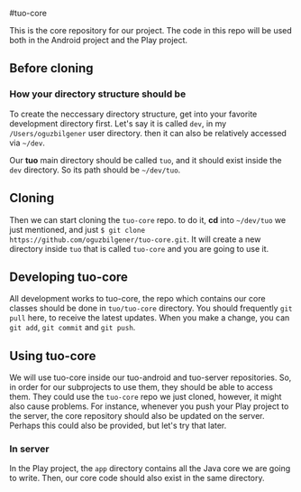 #tuo-core

This is the core repository for our project. The code in this repo will be used both in the Android project and the Play project.

## Before cloning
### How your directory structure should be
To create the neccessary directory structure, get into your favorite development directory first. Let's say it is called `dev`, in my `/Users/oguzbilgener` user directory. then it can also be relatively accessed via `~/dev`.

Our **tuo** main directory should be called `tuo`, and it should exist inside the `dev` directory. So its path should be `~/dev/tuo`.


## Cloning
Then we can start cloning the `tuo-core` repo. to do it, **cd** into `~/dev/tuo` we just mentioned, and just `$ git clone https://github.com/oguzbilgener/tuo-core.git`. It will create a new directory inside `tuo` that is called `tuo-core` and you are going to use it.

## Developing tuo-core
All development works to tuo-core, the repo which contains our core classes should be done in `tuo/tuo-core` directory. You should frequently `git pull` here, to receive the latest updates. When you make a change, you can `git add`, `git commit` and `git push`.

## Using tuo-core
We will use tuo-core inside our tuo-android and tuo-server repositories. So, in order for our subprojects to use them, they should be able to access them. They could use the `tuo-core` repo we just cloned, however, it might also cause problems. For instance, whenever you push your Play project to the server, the core repository should also be updated on the server. Perhaps this could also be provided, but let's try that later.
### In server
In the Play project, the `app` directory contains all the Java core we are going to write. Then, our core code should also exist in the same directory.